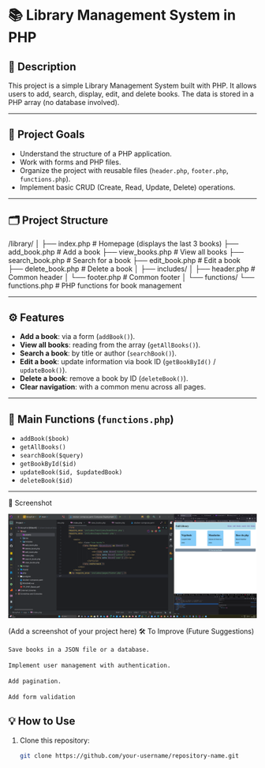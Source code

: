 # 📚 Library Management System in PHP

## 📝 Description

This project is a simple Library Management System built with PHP. It allows users to add, search, display, edit, and delete books. The data is stored in a PHP array (no database involved).

---

## 🎯 Project Goals

- Understand the structure of a PHP application.
- Work with forms and PHP files.
- Organize the project with reusable files (`header.php`, `footer.php`, `functions.php`).
- Implement basic CRUD (Create, Read, Update, Delete) operations.

---

## 🗂️ Project Structure

/library/ │ ├── index.php # Homepage (displays the last 3 books) ├── add_book.php # Add a book ├── view_books.php # View all books ├── search_book.php # Search for a book ├── edit_book.php # Edit a book ├── delete_book.php # Delete a book │ ├── includes/ │ ├── header.php # Common header │ └── footer.php # Common footer │ └── functions/ └── functions.php # PHP functions for book management


---

## ⚙️ Features

- **Add a book**: via a form (`addBook()`).
- **View all books**: reading from the array (`getAllBooks()`).
- **Search a book**: by title or author (`searchBook()`).
- **Edit a book**: update information via book ID (`getBookById()` / `updateBook()`).
- **Delete a book**: remove a book by ID (`deleteBook()`).
- **Clear navigation**: with a common menu across all pages.

---

## 🧠 Main Functions (`functions.php`)

- `addBook($book)`
- `getAllBooks()`
- `searchBook($query)`
- `getBookById($id)`
- `updateBook($id, $updatedBook)`
- `deleteBook($id)`

---
📸 Screenshot

![Screenshot](app/assets/Screenshot.png)


(Add a screenshot of your project here)
🛠️ To Improve (Future Suggestions)

    Save books in a JSON file or a database.

    Implement user management with authentication.

    Add pagination.

    Add form validation
## 💡 How to Use

1. Clone this repository:
   ```bash
   git clone https://github.com/your-username/repository-name.git
